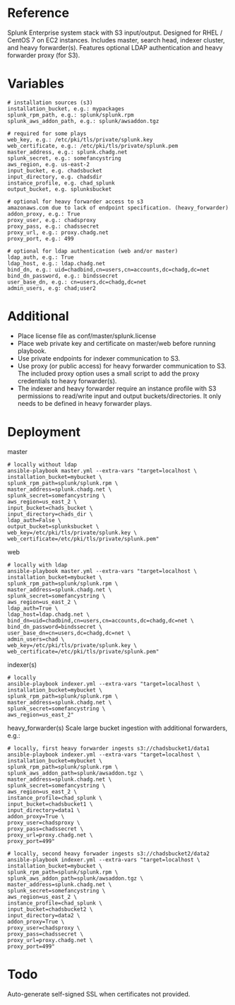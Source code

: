 # Reference
Splunk Enterprise system stack with S3 input/output. Designed for RHEL / CentOS 7 on EC2 instances. Includes master, search head, indexer cluster, and heavy forwarder(s). Features optional LDAP authentication and heavy forwarder proxy (for S3).

# Variables
```
# installation sources (s3)
installation_bucket, e.g.: mypackages
splunk_rpm_path, e.g.: splunk/splunk.rpm
splunk_aws_addon_path, e.g.: splunk/awsaddon.tgz
 
# required for some plays
web_key, e.g.: /etc/pki/tls/private/splunk.key
web_certificate, e.g.: /etc/pki/tls/private/splunk.pem
master_address, e.g.: splunk.chadg.net
splunk_secret, e.g.: somefancystring
aws_region, e.g. us-east-2
input_bucket, e.g. chadsbucket
input_directory, e.g. chadsdir
instance_profile, e.g. chad_splunk
output_bucket, e.g. splunksbucket

# optional for heavy forwarder access to s3
amazonaws.com due to lack of endpoint specification. (heavy_forwarder)
addon_proxy, e.g.: True
proxy_user, e.g.: chadsproxy
proxy_pass, e.g.: chadssecret
proxy_url, e.g.: proxy.chadg.net
proxy_port, e.g.: 499

# optional for ldap authentication (web and/or master)
ldap_auth, e.g.: True
ldap_host, e.g.: ldap.chadg.net
bind_dn, e.g.: uid=chadbind,cn=users,cn=accounts,dc=chadg,dc=net
bind_dn_password, e.g.: bindssecret
user_base_dn, e.g.: cn=users,dc=chadg,dc=net
admin_users, e.g: chad;user2
```

# Additional
- Place license file as conf/master/splunk.license
- Place web private key and certificate on master/web before running playbook.
- Use private endpoints for indexer communication to S3.
- Use proxy (or public access) for heavy forwarder communication to S3. The included proxy option uses a small script to add the proxy credentials to heavy forwarder(s).
- The indexer and heavy forwarder require an instance profile with S3 permissions to read/write input and output buckets/directories. It only needs to be defined in heavy forwarder plays.

# Deployment
master
```
# locally without ldap
ansible-playbook master.yml --extra-vars "target=localhost \
installation_bucket=mybucket \
splunk_rpm_path=splunk/splunk.rpm \
master_address=splunk.chadg.net \
splunk_secret=somefancystring \
aws_region=us_east_2 \
input_bucket=chads_bucket \
input_directory=chads_dir \
ldap_auth=False \
output_bucket=splunksbucket \
web_key=/etc/pki/tls/private/splunk.key \
web_certificate=/etc/pki/tls/private/splunk.pem"
```
web
```
# locally with ldap
ansible-playbook master.yml --extra-vars "target=localhost \
installation_bucket=mybucket \
splunk_rpm_path=splunk/splunk.rpm \
master_address=splunk.chadg.net \
splunk_secret=somefancystring \
aws_region=us_east_2 \
ldap_auth=True \
ldap_host=ldap.chadg.net \
bind_dn=uid=chadbind,cn=users,cn=accounts,dc=chadg,dc=net \
bind_dn_password=bindssecret \
user_base_dn=cn=users,dc=chadg,dc=net \
admin_users=chad \
web_key=/etc/pki/tls/private/splunk.key \
web_certificate=/etc/pki/tls/private/splunk.pem"
```
indexer(s)
```
# locally
ansible-playbook indexer.yml --extra-vars "target=localhost \
installation_bucket=mybucket \
splunk_rpm_path=splunk/splunk.rpm \
master_address=splunk.chadg.net \
splunk_secret=somefancystring \
aws_region=us_east_2"
```
heavy_forwarder(s)
Scale large bucket ingestion with additional forwarders, e.g.:
```
# locally, first heavy forwarder ingests s3://chadsbucket1/data1
ansible-playbook indexer.yml --extra-vars "target=localhost \
installation_bucket=mybucket \
splunk_rpm_path=splunk/splunk.rpm \
splunk_aws_addon_path=splunk/awsaddon.tgz \
master_address=splunk.chadg.net \
splunk_secret=somefancystring \
aws_region=us_east_2 \
instance_profile=chad_splunk \
input_bucket=chadsbucket1 \
input_directory=data1 \
addon_proxy=True \
proxy_user=chadsproxy \
proxy_pass=chadssecret \
proxy_url=proxy.chadg.net \
proxy_port=499"

# locally, second heavy forwader ingests s3://chadsbucket2/data2
ansible-playbook indexer.yml --extra-vars "target=localhost \
installation_bucket=mybucket \
splunk_rpm_path=splunk/splunk.rpm \
splunk_aws_addon_path=splunk/awsaddon.tgz \
master_address=splunk.chadg.net \
splunk_secret=somefancystring \
aws_region=us_east_2 \
instance_profile=chad_splunk \
input_bucket=chadsbucket2 \
input_directory=data2 \
addon_proxy=True \
proxy_user=chadsproxy \
proxy_pass=chadssecret \
proxy_url=proxy.chadg.net \
proxy_port=499"
```

# Todo
Auto-generate self-signed SSL when certificates not provided.
